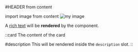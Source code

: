 #HEADER from content

import image from content ![my image](/img/nuxt3.png)

A [rich text](/) will be **rendered** by the component.

::card
The content of the card

#description
This will be rendered inside the `description` slot.
::